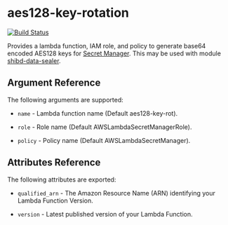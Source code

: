 # aes128-key-rotation

[![Build Status](https://drone.techservices.illinois.edu/api/badges/techservicesillinois/terraform-aws-aes128-key-rotation/status.svg)](https://drone.techservices.illinois.edu/techservicesillinois/terraform-aws-aes128-key-rotation)

Provides a lambda function, IAM role, and policy to generate base64 encoded AES128 keys
for [Secret Manager](https://aws.amazon.com/secrets-manager/). This
may be used with module
[shibd-data-sealer](https://github.com/techservicesillinois/terraform-aws-shibd-data-sealer).

Argument Reference
-----------------

The following arguments are supported:

* `name` - Lambda function name (Default aes128-key-rot).

* `role` - Role name (Default AWSLambdaSecretManagerRole).

* `policy` - Policy name (Default AWSLambdaSecretManager).

Attributes Reference
--------------------

The following attributes are exported:

* `qualified_arn` - The Amazon Resource Name (ARN) identifying your
Lambda Function Version.

* `version` - Latest published version of your Lambda Function.
